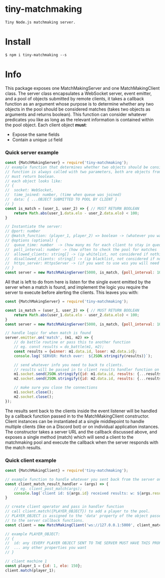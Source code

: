 # tiny-matchmaking
```
Tiny Node.js matchmaking server.
```

# Install
```
$ npm i tiny-matchmaking --s
```
# Info
This package exposes one MatchMakingServer and one MatchMakingClient class. 
The server class encapsulates a WebSocket server, event emitter, and a pool of objects submitted by remote clients, it takes a callback function as an argument whose 
purpose is to determine whether any two objects in the pool should be considered matches (takes two objects as arguments and returns boolean).
This function can consider whatever predicates you like as long as the relevant information is contained within the pool object.
Each client object **must**:
 - Expose the same fields
 - Contain a unique `id` field

### Quick server example
```js
const {MatchMakingServer} = require('tiny-matchmaking');
// example function that determines whether two objects should be considered a match.
// function is always called with two parameters, both are objects from the pool.
// must return boolean.
// each object looks like:
// {
//  socket: WebSocket,
//  time_joined: number, (time when queue was joined)
//  data: { ...OBJECT SUBMITTED TO POOL BY CLIENT }
// }
const is_match = (user_1, user_2) => { // MUST RETURN BOOLEAN
    return Math.abs(user_1.data.elo - user_2.data.elo) < 100;
}

// Instantiate the server: 
// @port: number 
// @match_function: (player_1, player_2) => boolean -> (whatever you want beyond that)
// @options (optional) {
//  queue_time: number  -> (how many ms for each client to stay in queue before giving up)
//  poll_interval: number -> (how often to check the pool for matches
//  allowed_clients: string[] -> (ip whitelist, not considered if nothing is passed in)
//  disallowed_clients: string[] -> (ip blacklist, not considered if nothing is passed in)
//  https_server: HttpsServer -> (if you want to use wss you will need to pass you own server in, otherwise a http server is created for you) (UNTESTED)
// }
const server = new MatchMakingServer(5000, is_match, {poll_interval: 1000, queue_time: 20000});
```
All that is left to do from here is listen for the single event emitted by the server when a match is found, and implement the logic
you require the server to execute before alerting the clients. This leaves you with:
```js
const {MatchMakingServer} = require('tiny-matchmaking');

const is_match = (user_1, user_2) => { // MUST RETURN BOOLEAN
    return Math.abs(user_1.data.elo - user_2.data.elo) < 100;
}
const server = new MatchMakingServer(5000, is_match, {poll_interval: 1000, queue_time: 20000});

// handle logic for when match is found
server.emitter.on('match', (m1, m2) => {
    // do battle routine or pass this to another function
    // eg. const results = do_battle(m1, m2);
    const results = {winner: m1.data.id, loser: m2.data.id};
    console.log(`SERVER: Match over:  ${JSON.stringify(results)}`);

    // send whatever info you need to back to clients.
    // results will be passed in to client results handler function on each client
    m1.socket.send(JSON.stringify({id: m1.data.id, results: {...results}}));
    m2.socket.send(JSON.stringify({id: m2.data.id, results: {...results}}));

    // make sure you close the connections
    m1.socket.close();
    m2.socket.close();
});
```
The results sent back to the clients inside the event listener will be handled by a callback function passed in to the MatchMakingClient constructor.
Client instances can be instantiated at a single middlepoint to handle multiple clients (like on a Discord bot) or on individual application instances.
The constructor takes a server URL and the callback discussed above, and exposes a single method (match) which will send a client to the matchmaking pool and
execute the callback when the server responds with the match results.
### Quick client example
```js
const {MatchMakingClient} = require('tiny-matchmaking');

// example function to handle whatever you sent back from the server on each client.
const client_match_result_handler = (args) => {
    // eg. client_post_match(args);
    console.log(`client id: ${args.id} received results: w: ${args.results.winner} l: ${args.results.loser}`);
}

// create client operator and pass in handler function
// call client.match({PLAYER_OBJECT}) to add a player to the pool.
// PLAYER_OBJECT is assigned to the 'data' property of the object passed in
// to the server callback functions.
const client = new MatchMakingClient('ws://127.0.0.1:5000', client_match_result_handler);

// example PLAYER_OBJECT:
// {
//  id: any (EVERY PLAYER OBJECT SENT TO THE SERVER MUST HAVE THIS PROPERTY)
//  ... any other properties you want
// }

// client machine 1
const player_1 = {id: 1, elo: 150};
client.match(player_1);
```

